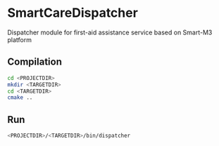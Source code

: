 # SmartCareDispatcher

Dispatcher module for first-aid assistance service based on Smart-M3 platform

## Compilation

```bash
cd <PROJECTDIR>
mkdir <TARGETDIR>
cd <TARGETDIR>
cmake ..
```

## Run

```bash
<PROJECTDIR>/<TARGETDIR>/bin/dispatcher
```
